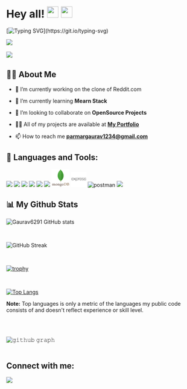 # Hey all! <img src= "https://media2.giphy.com/media/Lm5hxmmI6ucOQGfjKj/giphy.gif?cid=6c09b952o9xti0m387z597k2xqipch3qmqjydym98oef87ve&rid=giphy.gif&ct=s" width= "30" height= "30"> <img src= "https://media.tenor.com/images/2adfe94e69139f3e22623b61d375a7a7/tenor.gif" width= "30" height= "30">

 [![Typing SVG](https://readme-typing-svg.herokuapp.com?font=Architects+Daughter&color=22EBF7&size=25&center=true&lines=hey!+its+gaurav;Full+stack+web+developer...)](https://git.io/typing-svg)
 
 ![](https://camo.githubusercontent.com/992babdffd8c74a1502de375fbdf7e4d54773242/68747470733a2f2f6d656469612e67697068792e636f6d2f6d656469612f53576f536b4e36447854737a71494b4571762f67697068792e676966) 

<img src="https://profile-counter.glitch.me/Gaurav6291/count.svg" />

## 🙋‍♂️ About Me

- 🔭 I’m currently working on the clone of Reddit.com

- 🌱 I’m currently learning **Mearn Stack**

- 👯 I’m looking to collaborate on **OpenSource Projects**

- 👨‍💻 All of my projects are available at **[My Portfolio](https://gpportfolio1.vercel.app/)**

- 📫 How to reach me **parmargaurav1234@gmail.com**

## 🚀 Languages and Tools:

<p align="left"> 
<img src="https://img.icons8.com/color/48/000000/html-5.png"/>  
    <img src="https://img.icons8.com/color/48/000000/css3.png"/>
   <img src="https://img.icons8.com/color/48/000000/javascript.png"/>
    <img src="https://img.icons8.com/color/48/000000/react-native.png"/> 
    <img src="https://img.icons8.com/color/48/000000/redux.png"/>
     <img src="https://img.icons8.com/color/48/000000/nodejs.png"/>
    <img src="https://raw.githubusercontent.com/devicons/devicon/master/icons/mongodb/mongodb-original-wordmark.svg" alt="mongodb" width="48" height="48"/>
     <img src="https://raw.githubusercontent.com/devicons/devicon/master/icons/express/express-original-wordmark.svg" alt="express" width="40" height="40"/> 
  <img src="https://www.vectorlogo.zone/logos/getpostman/getpostman-icon.svg" alt="postman" width="45" height="45"/> 
   <img src="https://img.icons8.com/color/48/000000/git.png"/> 
  
</p>

## 📊 My Github Stats

![Gaurav6291 GitHub stats](https://github-readme-stats.vercel.app/api?username=Gaurav6291&show_icons=true&theme=radical) 

</br>


![GitHub Streak](https://github-readme-streak-stats.herokuapp.com/?user=Gaurav6291&theme=radical) 

</br>

[![trophy](https://github-profile-trophy.vercel.app/?username=Gaurav6291)](https://github.com/ryo-ma/github-profile-trophy)

</br>

[![Top Langs](https://github-readme-stats.vercel.app/api/top-langs/?username=Gaurav6291&layout=compact&text_color=daf7dc&bg_color=151515)](https://github.com/Gaurav6291/github-readme-stats)

<b>Note:</b> Top languages is only a metric of the languages my public code consists of and doesn't reflect experience or skill level.


<br/>
<br/>

![𝚐𝚒𝚝𝚑𝚞𝚋 𝚐𝚛𝚊𝚙𝚑](https://activity-graph.herokuapp.com/graph?username=Gaurav6291&theme=gruvbox&hide_border=true&area=true)
<br/>
<br/>

## Connect with me:
<p align="left">

<a href = "www.linkedin.com/in/gp-code"><img src="https://img.icons8.com/fluent/48/000000/linkedin.png"/></a>


</p>



